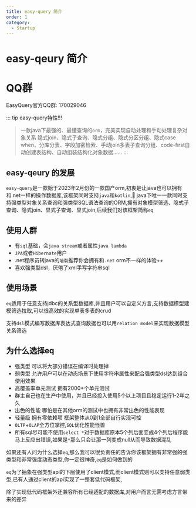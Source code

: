 ```yaml
---
title: easy-query 简介
order: 1
category:
  - Startup
---
```


# easy-qeury 简介


# QQ群
EasyQuery官方QQ群: 170029046

::: tip easy-query特性!!!
> 一款java下最强的、最懂查询的`orm`，完美实现自动处理和手动处理复杂对象关系
> 隐式join、隐式子查询、隐式分组、隐式分区分组、隐式case when、分库分表、字段加密检索、手动join多表子查询分组、code-first自动创建表结构、自动组装结构化对象数据......
:::

## easy-qeury 的发展
`easy-query`是一款始于2023年2月份的一款国产orm,初衷是让java也可以拥有和.net一样的操作数据库,该框架同时支持`java`和`kotlin`,🚀 java下唯一一款同时支持强类型对象关系查询和强类型SQL语法查询的ORM,拥有对象模型筛选、隐式子查询、隐式join、显式子查询、显式join,后续我们对该框架简称`eq`

## 使用人群
- 有`sql`基础，会`java stream`或者属性`java lambda`
- `JPA`或者`Hibernate`用户
- .net程序员转java的`墙裂`推荐你会拥有和`.net` orm不一样的体验++
- 喜欢强类型dsl，厌倦了xml手写字符串sql

## 使用场景
`eq`适用于任意支持jdbc的关系型数据库,并且用户可以自定义方言,支持数据模型建模筛选拉取,可以很高效的实现单表多表的crud

支持`dsl`模式编写数据库表达式查询数据也可以用`relation model`来实现数据模型关系筛选

## 为什么选择eq
- 强类型 可以将大部分错误在编译时处理掉
- 弱类型 允许用户可以在动态场景下使用字符串属性来配合强类型dsl达到组合使用效果
- 高覆盖率单元测试 拥有2000+个单元测试
- 群主自己也在生产中使用，并且已经投入使用5个以上项目且稳定运行1-2年之久
- 出色的性能 哪怕是在其他orm的测试中也拥有非常出色的性能表现
- 轻量级 拥有零依赖项 框架整体从0到1全部自行实现可控
- `OLTP`+`OLAP`全方位掌控,`SQL`优化性能怪兽
- 所有sql尽可能不使用`select *`对于数据库原本5个列后面变成4个列后程序能马上反应出错误,如果是`*`那么只会让那一列变成null从而导致数据混乱

如果还有人问为什么选择`eq`,那么我可以很负责任的告诉你该框架拥有非常强的强类型和非常强度动态类型,你一定很神奇,`eq`是如何做到的

`eq`为了抽象在强类型api的下层使用了client模式,而client模式则可以支持任意弱类型,已有人通过client的api实现了一整套低代码框架,

除了实现低代码框架外还兼容所有已经适配的数据库,对用户而言无需考虑方言带来的差异